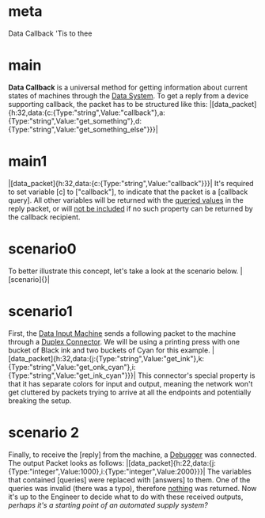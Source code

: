# meta
Data Callback
'Tis to thee
# main
**Data Callback** is a universal method for getting information about current states of machines through
the [Data System](data_main.md).
To get a reply from a device supporting callback, the packet has to be structured like this:
|[data_packet]{h:32,data:{c:{Type:"string",Value:"callback"},a:{Type:"string",Value:"get_something"},d:{Type:"string",Value:"get_something_else"}}}|
# main1
|[data_packet]{h:32,data:{c:{Type:"string",Value:"callback"}}}|
It's required to set variable [c] to ["callback"], to indicate that the packet is a [callback query].
All other variables will be returned with the [queried values](data_types.md) in the reply packet, or will [not be included](data_types.md#null) if no such property can be returned by the callback recipient.
# scenario0
To better illustrate this concept, let's take a look at the scenario below.
|[scenario]{}|
# scenario1
First, the [Data Input Machine](data_input_machine.md) sends a following packet to the machine through a [Duplex Connector](data_wiring.md#duplexconnector). We will be using a printing press with one bucket of Black ink and two buckets of Cyan for this example.
|[data_packet]{h:32,data:{j:{Type:"string",Value:"get_ink"},k:{Type:"string",Value:"get_onk_cyan"},i:{Type:"string",Value:"get_ink_cyan"}}}|
This connector's special property is that it has separate colors for input and output, meaning the network won't get cluttered by packets trying to arrive at all the endpoints and potentially breaking the setup.
# scenario 2
Finally, to receive the [reply] from the machine, a [Debugger](data_wiring.md#debugger) was connected.
The output Packet looks as follows:
|[data_packet]{h:22,data:{j:{Type:"integer",Value:1000},i:{Type:"integer",Value:2000}}}|
The variables that contained [queries] were replaced with [answers] to them. One of the queries was invalid (there was a typo), therefore [nothing](data_types.md#null) was returned.
Now it's up to the Engineer to decide what to do with these received outputs, *perhaps it's a starting point of an automated supply system?*